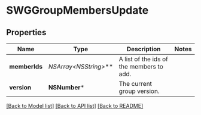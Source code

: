 # SWGGroupMembersUpdate

## Properties
Name | Type | Description | Notes
------------ | ------------- | ------------- | -------------
**memberIds** | **NSArray&lt;NSString*&gt;*** | A list of the ids of the members to add. | 
**version** | **NSNumber*** | The current group version. | 

[[Back to Model list]](../README.md#documentation-for-models) [[Back to API list]](../README.md#documentation-for-api-endpoints) [[Back to README]](../README.md)


